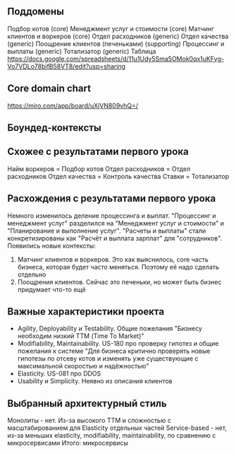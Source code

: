 
## Поддомены
Подбор котов (core)
Менеджмент услуг и стоимости (core)
Матчинг клиентов и воркеров (core)
Отдел расходников (generic)
Отдел качества (generic)
Поощрение клиентов (печеньками) (supporting)
Процессинг и выплаты (generic)
Тотализатор (generic)
Таблица https://docs.google.com/spreadsheets/d/11u1Udy5Sma5OMok0qx1uKFvg-Vo7VDLo78bifB58VT8/edit?usp=sharing


## Core domain chart
https://miro.com/app/board/uXjVN809vhQ=/


## Боундед-контексты

## Схожее с результатами первого урока
Найм воркеров = Подбор котов
Отдел расходников = Отдел расходников
Отдел качества = Контроль качества
Ставки = Тотализатор

## Расхождения с результатами первого урока
Немного изменилось деление процессинга и выплат. "Процессинг и менеджмент услуг" разделился на "Менеджмент услуг и стоимости" и "Планирование и выполнение услуг". "Расчеты и выплаты" стали конкретизированы как "Расчёт и выплата зарплат" для "сотрудников".
Появились новые контексты:
1. Матчинг клиентов и воркеров. Это как выяснилось, core часть бизнеса, которая будет часто меняться. Поэтому её надо сделать отдельно
2. Поощрения клиентов. Сейчас это печеньки, но может быть бизнес придумает что-то ещё


## Важные характеристики проекта

- Agility, Deployability и Testability. Общие пожелания "Бизнесу необходим низкий ТТМ (Time To Market)"
- Modifiability, Maintainability. US-180 про проверку гипотез и общие пожелания к системе "Для бизнеса критично проверять новые гипотезы по отсеву котов и изменять уже существующие с максимальной скоростью и надёжностью"
- Elasticity. US-081 про DDOS
- Usability и Simplicity. Неявно из описания клиентов

## Выбранный архитектурный стиль
Монолиты - нет. Из-за высокого ТТМ и сложностью с масштабированием для Elasticity отдельных частей
Service-based - нет, из-за меньших elasticity, modifiability, maintainability, по сравнению с микросервисами
Итого: микросервисы
